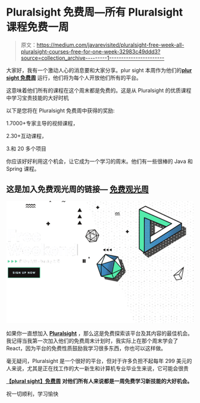 # Pluralsight 免费周—所有 Pluralsight 课程免费一周

> 原文：<https://medium.com/javarevisited/pluralsight-free-week-all-pluralsight-courses-free-for-one-week-32983c49ddd3?source=collection_archive---------1----------------------->

大家好，我有一个激动人心的消息要和大家分享。plur sight 本周作为他们的[**plur sight 免费周**](http://pluralsight.pxf.io/c/1193463/424552/7490?u=https%3A%2F%2Fwww.pluralsight.com%2Flearn) 运行，他们将为每个人开放他们所有的平台。

这意味着他们所有的课程在这个周末都是免费的。这是从 Pluralsight 的优质课程中学习宝贵技能的大好时机

以下是您将在 Pluralsight 免费周中获得的奖励:

1.7000+专家主导的视频课程，

2.30+互动课程，

3.和 20 多个项目

你应该好好利用这个机会，让它成为一个学习的周末。他们有一些很棒的 Java 和 Spring 课程。

## 这是加入免费观光周的链接— [免费观光周](http://pluralsight.pxf.io/c/1193463/424552/7490?u=https%3A%2F%2Fwww.pluralsight.com%2Flearn)

[![](img/4dcff2868bc6321f43b4fbc5710e0f46.png)](http://pluralsight.pxf.io/c/1193463/424552/7490?u=https%3A%2F%2Fwww.pluralsight.com%2Flearn)

如果你一直想加入 [**Pluralsight**](http://pluralsight.pxf.io/c/1193463/424552/7490?u=https%3A%2F%2Fwww.pluralsight.com%2Flearn) ，那么这是免费探索该平台及其内容的最佳机会。我记得当我第一次加入他们的免费周末计划时，我实际上在那个周末学会了 React，因为平台的免费性质鼓励我学习很多东西，你也可以这样做。

毫无疑问，Pluralsight 是一个很好的平台，但对于许多负担不起每年 299 美元的人来说，尤其是正在找工作的大一新生和计算机专业毕业生来说，它可能会很贵

[**【plural sight】免费周**](http://pluralsight.pxf.io/c/1193463/424552/7490?u=https%3A%2F%2Fwww.pluralsight.com%2Flearn) **对他们所有人来说都是一周免费学习新技能的大好机会。**

祝一切顺利，学习愉快